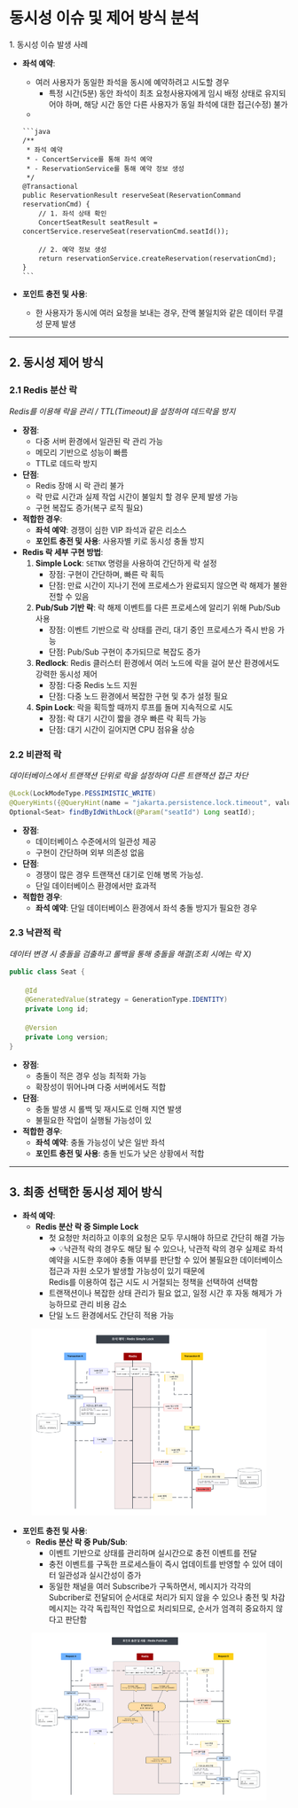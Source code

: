 # 동시성 이슈 및 제어 방식 분석

1\. 동시성 이슈 발생 사례

* **좌석 예약**:
  * 여러 사용자가 동일한 좌석을 동시에 예약하려고 시도할 경우
    * 특정 시간(5분) 동안 좌석이 최초 요청사용자에게 임시 배정 상태로 유지되어야 하며, 해당 시간 동안 다른 사용자가 동일 좌석에 대한 접근(수정) 불가
  *

      ```java
      /**
       * 좌석 예약
       * - ConcertService를 통해 좌석 예약
       * - ReservationService를 통해 예약 정보 생성
       */
      @Transactional
      public ReservationResult reserveSeat(ReservationCommand reservationCmd) {
          // 1. 좌석 상태 확인
          ConcertSeatResult seatResult = concertService.reserveSeat(reservationCmd.seatId());

          // 2. 예약 정보 생성
          return reservationService.createReservation(reservationCmd);
      }
      ```
* **포인트 충전 및 사용**:
  * 한 사용자가 동시에 여러 요청을 보내는 경우, 잔액 불일치와 같은 데이터 무결성 문제 발생

***

## 2. 동시성 제어 방식

### **2.1 Redis 분산 락**

_Redis를 이용해 락을 관리 / TTL(Timeout)을 설정하여 데드락을 방지_

* **장점**:
  * 다중 서버 환경에서 일관된 락 관리 가능
  * 메모리 기반으로 성능이 빠름
  * TTL로 데드락 방지
* **단점**:
  * Redis 장애 시 락 관리 불가
  * 락 만료 시간과 실제 작업 시간이 불일치 할 경우 문제 발생 가능
  * 구현 복잡도 증가(복구 로직 필요)
* **적합한 경우**:
  * **좌석 예약**: 경쟁이 심한 VIP 좌석과 같은 리소스
  * **포인트 충전 및 사용**: 사용자별 키로 동시성 충돌 방지
* **Redis 락 세부 구현 방법**:
  1. **Simple Lock**: `SETNX` 명령을 사용하여 간단하게 락 설정
     * 장점: 구현이  간단하며, 빠른 락 획득
     * 단점: 만료 시간이 지나기 전에 프로세스가 완료되지 않으면 락 해제가 불완전할 수 있음
  2. **Pub/Sub 기반 락**: 락 해제 이벤트를 다른 프로세스에 알리기 위해 Pub/Sub 사용
     * 장점: 이벤트 기반으로 락 상태를 관리, 대기 중인 프로세스가 즉시 반응 가능
     * 단점: Pub/Sub 구현이 추가되므로 복잡도 증가
  3. **Redlock**: Redis 클러스터 환경에서 여러 노드에 락을 걸어 분산 환경에서도 강력한 동시성 제어
     * 장점: 다중 Redis 노드 지원
     * 단점: 다중 노드 환경에서 복잡한 구현 및 추가 설정 필요
  4. **Spin Lock**: 락을 획득할 때까지 루프를 돌며 지속적으로 시도
     * 장점: 락 대기 시간이 짧을 경우 빠른 락 획득 가능
     * 단점: 대기 시간이 길어지면 CPU 점유율 상승

### **2.2 비관적 락**

_데이터베이스에서 트랜잭션 단위로 락을 설정하여 다른 트랜잭션 접근 차단_

```java
@Lock(LockModeType.PESSIMISTIC_WRITE)
@QueryHints({@QueryHint(name = "jakarta.persistence.lock.timeout", value = "3000")}) //동시성이 많을 수 있으므로 락 대기시간 설정
Optional<Seat> findByIdWithLock(@Param("seatId") Long seatId);
```

* **장점**:
  * 데이터베이스 수준에서의 일관성 제공
  * 구현이 간단하며 외부 의존성 없음
* **단점**:
  * 경쟁이 많은 경우 트랜잭션 대기로 인해 병목 가능성.
  * 단일 데이터베이스 환경에서만 효과적
* **적합한 경우**:
  * **좌석 예약**: 단일 데이터베이스 환경에서 좌석 충돌 방지가 필요한 경우

### **2.3 낙관적 락**

_데이터 변경 시 충돌을 검출하고 롤백을 통해 충돌을 해결(조회 시에는 락 X)_

```java
public class Seat {

    @Id
    @GeneratedValue(strategy = GenerationType.IDENTITY)
    private Long id;

    @Version
    private Long version;
}
```

* **장점**:
  * 충돌이 적은 경우 성능 최적화 가능
  * 확장성이 뛰어나며 다중 서버에서도 적합
* **단점**:
  * 충돌 발생 시 롤백 및 재시도로 인해 지연 발생
  * 불필요한 작업이 실행될 가능성이 있
* **적합한 경우**:
  * **좌석 예약**: 충돌 가능성이 낮은 일반 좌석
  * **포인트 충전 및 사용**: 충돌 빈도가 낮은 상황에서 적합

***

## 3. 최종 선택한 동시성 제어 방식

* **좌석 예약**:
  * **Redis 분산 락 중 Simple Lock**
    * 첫 요청만  처리하고 이후의 요청은 모두 무시해야 하므로 간단히 해결 가능\
      ⇒ 💡낙관적 락의 경우도 해당 될  수 있으나, 낙관적 락의 경우 실제로 좌석 예약을 시도한 후에야 충돌 여부를 판단할 수 있어 불필요한 데이터베이스 접근과 자원 소모가 발생할 가능성이 있기 때문에 \
      Redis를 이용하여 접근 시도 시 거절되는 정책을 선택하여 선택함
    * 트랜잭션이나 복잡한 상태 관리가 필요 없고, 일정 시간 후 자동 해제가 가능하므로 관리 비용 감소
    * 단일 노드 환경에서도 간단히 적용 가능

<figure><img src="../.gitbook/assets/Redis Simple Lock (1).png" alt=""><figcaption></figcaption></figure>

* **포인트 충전 및 사용**:
  * **Redis 분산 락 중 Pub/Sub**:
    * 이벤트 기반으로 상태를 관리하며 실시간으로 충전 이벤트를 전달
    * 충전 이벤트를 구독한 프로세스들이 즉시 업데이트를 반영할 수 있어 데이터 일관성과 실시간성이 증가
    * 동일한 채널을 여러 Subscribe가 구독하면서, 메시지가 각각의 Subcriber로 전달되어 순서대로 처리가 되지 않을 수 있으나 충전 및 차감 메시지는 각각 독립적인 작업으로 처리되므로, 순서가 엄격히 중요하지 않다고 판단함

<figure><img src="../.gitbook/assets/Redis PubSub.png" alt=""><figcaption></figcaption></figure>
